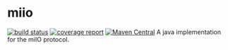 # miio
[![build status](https://git.sg-o.de/root/miio/badges/master/build.svg)](https://git.sg-o.de/root/miio) [![coverage report](https://git.sg-o.de/root/miio/badges/master/coverage.svg)](https://git.sg-o.de/root/miio/wikis/report) [![Maven Central](https://maven-badges.herokuapp.com/maven-central/de.sg-o.app/miio/badge.svg)](https://maven-badges.herokuapp.com/maven-central/de.sg-o.app/miio)
A java implementation for the miIO protocol.
